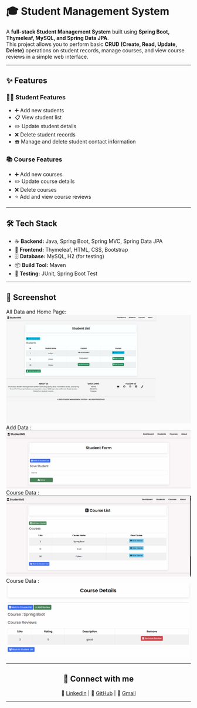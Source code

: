 # 🎓 Student Management System

A **full-stack Student Management System** built using **Spring Boot, Thymeleaf, MySQL, and Spring Data JPA**.  
This project allows you to perform basic **CRUD (Create, Read, Update, Delete)** operations on student records, manage courses, and view course reviews in a simple web interface.

---

## ✨ Features
### 👩‍🎓 Student Features
- ➕ Add new students  
- 📋 View student list  
- ✏️ Update student details  
- ❌ Delete student records  
- ☎️ Manage and delete student contact information  

### 📚 Course Features
- ➕ Add new courses  
- ✏️ Update course details  
- ❌ Delete courses  
- ⭐ Add and view course reviews  

---

## 🛠️ Tech Stack
- ☕ **Backend:** Java, Spring Boot, Spring MVC, Spring Data JPA  
- 🎨 **Frontend:** Thymeleaf, HTML, CSS, Bootstrap  
- 🗄️ **Database:** MySQL, H2 (for testing)  
- 📦 **Build Tool:** Maven  
- 🔐 **Testing:** JUnit, Spring Boot Test

---
## 📸 Screenshot
All Data and Home Page:
![Student Home Output](src/main/resources/templates/images/stuh.png)
Add Data :
![Student Home Output](src/main/resources/templates/images/addstu.png)
Course Data :
![Student Home Output](src/main/resources/templates/images/courselist.png)
Course Data :
![Student Home Output](src/main/resources/templates/images/coursedetails.png)

---


<div align="center" >
    
## 🔗 Connect with me

 💼 [LinkedIn](https://www.linkedin.com/in/dinkarprasadjava)  |  🐙 [GitHub](https://github.com/DK12345678D) | 📧 [Gmail](mailto:dinkarprasad682@gmail.com) 
 
 ---
</div>


